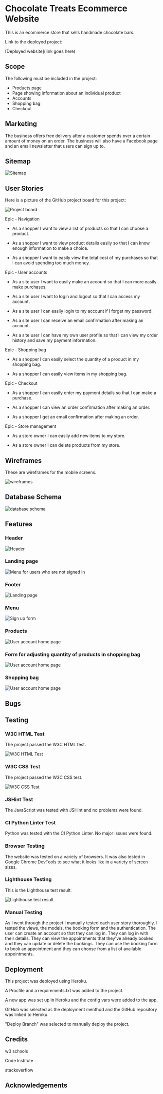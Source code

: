 # Chocolate Treats Ecommerce Website

This is an ecommerce store that sells handmade chocolate bars.

Link to the deployed project:

[Deployed website](link goes here)

## Scope

The following must be included in the project:

- Products page
- Page showing information about an individual product
- Accounts
- Shopping bag
- Checkout

## Marketing

The business offers free delivery after a customer spends over a certain amount of money on an order. The business will also have a Facebook page and an email newsletter
that users can sign up to.

## Sitemap

![Sitemap](images/map.png)

## User Stories

Here is a picture of the GitHub project board for this project:

![Project board](images/user_stories.png)

Epic - Navigation

- As a shopper I want to view a list of products so that I can choose a product.

- As a shopper I want to view product details easily so that I can know enough information to make a choice.

- As a shopper I want to easily view the total cost of my purchases so that I can avoid spending too much money.
  
Epic - User accounts

- As a site user I want to easily make an account so that I can more easily make purchases.

- As a site user I want to login and logout so that I can access my account.

- As a site user I can easily login to my account if I forget my password.

- As a site user I can receive an email confirmation after making an account.

- As a site user I can have my own user profile so that I can view my order history and save my payment information.

Epic - Shopping bag

- As a shopper I can easily select the quantity of a product in my shopping bag.

- As a shopper I can easily view items in my shopping bag.

Epic - Checkout

- As a shopper I can easily enter my payment details so that I can make a purchase.

- As a shopper I can view an order confirmation after making an order.

- As a shopper I get an email confirmation after making an order.

Epic - Store management

- As a store owner I can easily add new items to my store.

- As a store owner I can delete products from my store.

## Wireframes

These are wireframes for the mobile screens.

![wireframes](images/wireframes.png)

## Database Schema

![database schema](images/database.png)

## Features

### Header

![Header](images/header.png)

### Landing page

![Menu for users who are not signed in](images/home.png)

### Footer

![Landing page](images/footer.png)

### Menu

![Sign up form](images/menu.png)

### Products

![User account home page](images/products.png)

### Form for adjusting quantity of products in shopping bag

![User account home page](images/quantity.png)

### Shopping bag

![User account home page](images/bag.png)

## Bugs

## Testing

### W3C HTML Test

The project passed the W3C HTML test.

![W3C HTML Test](images/html.png)

### W3C CSS Test

The project passed the W3C CSS test.

![W3C CSS Test](images/CSS.png)

### JSHint Test 

The JavaScript was tested with JSHint and no problems were found.

### CI Python Linter Test

Python was tested with the CI Python Linter. No major issues were found.

### Browser Testing

The website was tested on a variety of browsers. It was also tested in Google 
Chrome DevTools to see what it looks like in a variety of screen sizes.

### Lighthouse Testing

This is the Lighthouse test result:

![Lighthouse test result](images/lighthouse.png)

### Manual Testing

As I went through the project I manually tested each user story thoroughly. I tested the views, 
the models, the booking form and the authentication. The user can create an account so that they
can log in. They can log in with their details. They can view the appointments that they've
already booked and they can update or delete the bookings. They can use the booking form to book
an appointment and they can choose from a list of available appointments.

## Deployment

This project was deployed using Heroku.

A Procfile and a requirements.txt was added to the project.

A new app was set up in Heroku and the config vars were added to the app.

GitHub was selected as the deployment menthod and the GitHub repository was linked to Heroku.

"Deploy Branch" was selected to manually deploy the project.

## Credits

w3 schools 

Code Institute

stackoverflow


## Acknowledgements




